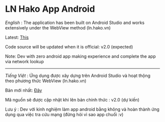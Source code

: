 # LN Hako App Android

*English* :
The application has been built on Android Studio and works extensively under the WebView method (ln.hako.vn) 

Latest: [This](https://github.com/PhamTung449/LN-Hako-App-Android/releases)

Code source will be updated when it is official: v2.0 (expected)

Note: Dev with zero android app making experience and complete the app via network lookup

________________________________________

*Tiếng Việt* :
Ứng dụng được xây dựng trên Android Studio và hoạt thộng theo phương thức WebView (ln.hako.vn)

Bản mới nhất: [Đây](https://github.com/PhamTung449/LN-Hako-App-Android/releases)

Mã nguồn sẽ được cập nhật khi lên bản chính thức : v2.0 (dự kiến)

Lưu ý : Dev với kinh nghiệm làm app android bằng không và hoàn thành ứng dụng qua việc tra cứu mạng (đừng hỏi vì sao app chuối :v)
